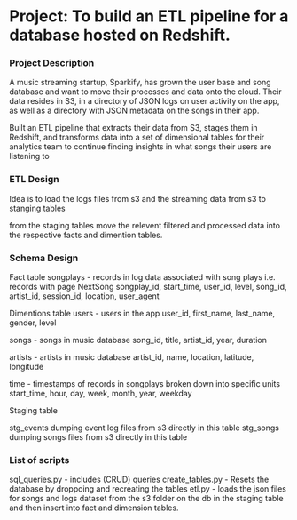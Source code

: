 # Project: To build an ETL pipeline for a database hosted on Redshift.

### Project Description
A music streaming startup, Sparkify, has grown the user base and 
song database and want to move their processes and data onto the 
cloud. Their data resides in S3, in a directory of JSON logs on
user activity on the app, as well as a directory with JSON metadata
on the songs in their app.

Built an ETL pipeline that extracts their data from S3, stages them 
in Redshift, and transforms data into a set of dimensional tables 
for their analytics team to continue finding insights in what songs 
their users are listening to

### ETL Design

Idea is to load the logs files from s3 and the streaming data from 
s3 to stanging tables

from the staging tables move the relevent filtered and processed 
data into the respective facts and dimention tables.

### Schema Design

Fact table
songplays - records in log data associated with song plays i.e. records with page NextSong
songplay_id, start_time, user_id, level, song_id, artist_id, session_id, location, user_agent

Dimentions table
users - users in the app
user_id, first_name, last_name, gender, level

songs - songs in music database
song_id, title, artist_id, year, duration

artists - artists in music database
artist_id, name, location, latitude, longitude

time - timestamps of records in songplays broken down into specific units
start_time, hour, day, week, month, year, weekday

Staging table

stg_events
    dumping event log files from s3 directly in this table
stg_songs
    dumping songs files from s3 directly in this table
    
### List of scripts

sql_queries.py - includes (CRUD) queries
create_tables.py - Resets the database by droppoing and recreating the tables
etl.py - loads the json files for songs and logs dataset from the s3 folder on the db in the staging table and then insert into
fact and dimension tables.



